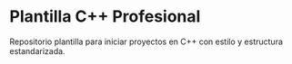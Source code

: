 # Plantilla C++ Profesional

Repositorio plantilla para iniciar proyectos en C++ con estilo y estructura estandarizada.
